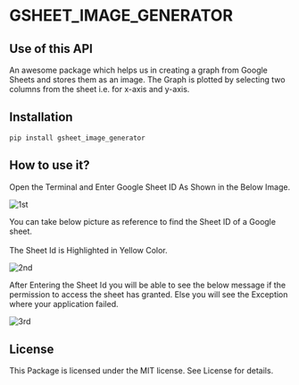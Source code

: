 # GSHEET_IMAGE_GENERATOR
## Use of this API

An awesome package which helps us in creating a graph from Google Sheets and stores them as an image.
The Graph is plotted by selecting two columns from the sheet i.e. for x-axis and y-axis.

## Installation
```
pip install gsheet_image_generator
``` 
## How to use it?
Open the Terminal and Enter Google Sheet ID As Shown in the Below Image.

![1st](https://user-images.githubusercontent.com/35963631/95240319-da0e8c80-0829-11eb-9acd-896cde03dd47.png)

You can take below picture as reference to find the Sheet ID of a Google sheet.
<br></br>
The Sheet Id is Highlighted in Yellow Color.

![2nd](https://user-images.githubusercontent.com/35963631/95240395-f8748800-0829-11eb-8ed8-0da45cd62708.png)

After Entering the Sheet Id you will be able to see the below message if the permission to access the sheet has granted. Else you will see the Exception where your application failed.

![3rd](https://user-images.githubusercontent.com/35963631/95240457-104c0c00-082a-11eb-98a3-8aed817766fe.png)


## License

This Package is licensed under the MIT license.
See License for details.